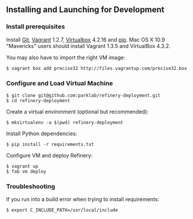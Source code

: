 ## Installing and Launching for Development

### Install prerequisites

Install [Git](http://git-scm.com/), [Vagrant](http://www.vagrantup.com/) 1.2.7,
[Virtualbox](http://www.virtualbox.org/) 4.2.16 and [pip](https://pip.pypa.io/).
Mac OS X 10.9 "Mavericks" users should install Vagrant 1.3.5 and VirtualBox 4.3.2.

You may also have to import the right VM image:

    $ vagrant box add precise32 http://files.vagrantup.com/precise32.box

### Configure and Load Virtual Machine

    $ git clone git@github.com:parklab/refinery-deployment.git
    $ cd refinery-deployment

Create a virtual environment (optional but recommended):

    $ mkvirtualenv -a $(pwd) refinery-deployment

Install Python dependencies:

    $ pip install -r requirements.txt

Configure VM and deploy Refinery:

    $ vagrant up
    $ fab vm deploy

### Troubleshooting

If you run into a build error when trying to install requirements:

    $ export C_INCLUDE_PATH=/usr/local/include
